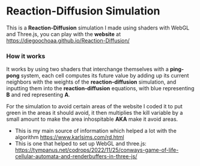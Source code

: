 # Reaction-Diffusion Simulation
This is a **Reaction-Diffusion** simulation I made using shaders with WebGL and Three.js, you can play with the **website** at https://diegoochoaa.github.io/Reaction-Diffusion/

### How it works

It works by using two shaders that interchange themselves with a **ping-pong** system, 
each cell computes its future value by adding up its current neighbors with the weights of the **reaction-diffusion** simulation, 
and inputting them into the **reaction-diffusion** equations, with blue representing **B** and red representing **A**.

For the simulation to avoid certain areas of the website I coded it to put green in the areas it should avoid, it then multiplies the kill variable by a small amount to make the area inhospitable **AKA** make it avoid areas.

 - This is my main source of information which helped a lot with the algorithm https://www.karlsims.com/rd.html 
 - This is one that helped to set up WebGL and three.js: https://tympanus.net/codrops/2022/11/25/conways-game-of-life-cellular-automata-and-renderbuffers-in-three-js/




